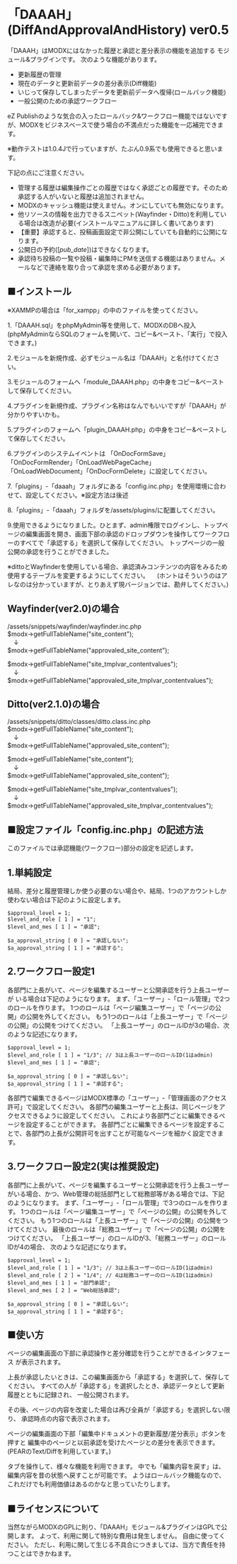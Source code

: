 「DAAAH」(DiffAndApprovalAndHistory) ver0.5
========================================================================
「DAAAH」はMODXにはなかった履歴と承認と差分表示の機能を追加する
モジュール&プラグインです。
次のような機能があります。

* 更新履歴の管理
* 現在のデータと更新前データの差分表示(Diff機能)
* いじって保存してしまったデータを更新前データへ復帰(ロールバック機能)
* 一般公開のための承認ワークフロー

eZ Publishのような気合の入ったロールバック&ワークフロー機能ではないですが、MODXをビジネスベースで使う場合の不満点だった機能を一応補完できます。

※動作テストは1.0.4Jで行っていますが、たぶん0.9系でも使用できると思います。

下記の点にご注意ください。

* 管理する履歴は編集操作ごとの履歴ではなく承認ごとの履歴です。そのため承認する人がいないと履歴は追加されません。
* MODXのキャッシュ機能は使えません。オンにしていても無効になります。
* 他リソースの情報を出力できるスニペット(Wayfinder・Ditto)を利用している場合は改造が必要(インストールマニュアルに詳しく書いてあります)
* 【重要】承認すると、投稿画面設定で非公開にしていても自動的に公開になります。
* 公開日の予約([*pub_date*])はできなくなります。
* 承認待ち投稿の一覧や投稿・編集時にPMを送信する機能はありません。メールなどで連絡を取り合って承認を求める必要があります。


■インストール
------------------------------------------------------------------------
※XAMMPの場合は「for_xampp」の中のファイルを使ってください。

1.「DAAAH.sql」をphpMyAdmin等を使用して、MODXのDBへ投入
(phpMyAdminならSQLのフォームを開いて、コピー&ペースト、「実行」で投入できます。)

2.モジュールを新規作成、必ずモジュール名は「DAAAH」と名付けてください。

3.モジュールのフォームへ「module_DAAAH.php」の中身をコピー&ペーストして保存してください。

4.プラグインを新規作成、プラグイン名称はなんでもいいですが「DAAAH」が分かりやすいかも。

5.プラグインのフォームへ「plugin_DAAAH.php」の中身をコピー&ペーストして保存してください。

6.プラグインのシステムイベントは
「OnDocFormSave」「OnDocFormRender」「OnLoadWebPageCache」
「OnLoadWebDocument」「OnDocFormDelete」に設定してください。

7.「plugins」-「daaah」フォルダにある「config.inc.php」を使用環境に合わせて、設定してください。※設定方法は後述

8.「plugins」-「daaah」フォルダを/assets/plugins/に配置してください。

9.使用できるようになりました。ひとまず、admin権限でログインし、トップページの編集画面を開き、画面下部の承認のドロップダウンを操作してワークフローのすべてで「承認する」を選択して保存してください。
トップページの一般公開の承認を行うことができました。


※dittoとWayfinderを使用している場合、承認済みコンテンツの内容をみるため使用するテーブルを変更するようにしてください。
　(ホントはそういうのはアレなのは分かっていますが、とりあえず現バージョンでは、勘弁してください。)

Wayfinder(ver2.0)の場合
---------------------------
/assets/snippets/wayfinder/wayfinder.inc.php  
$modx->getFullTableName("site_content");  
　↓  
$modx->getFullTableName("approvaled_site_content");

$modx->getFullTableName("site_tmplvar_contentvalues");  
　↓  
$modx->getFullTableName("approvaled_site_tmplvar_contentvalues");


Ditto(ver2.1.0)の場合
---------------------------
/assets/snippets/ditto/classes/ditto.class.inc.php  
$modx->getFullTableName("site_content");  
　↓  
$modx->getFullTableName("approvaled_site_content");

$modx->getFullTableName("site_content");  
　↓  
$modx->getFullTableName("approvaled_site_content");

$modx->getFullTableName("site_tmplvar_contentvalues");  
　↓  
$modx->getFullTableName("approvaled_site_tmplvar_contentvalues");

■設定ファイル「config.inc.php」の記述方法
------------------------------------------------------------------------
このファイルでは承認機能(ワークフロー)部分の設定を記述します。

1.単純設定
---------------------------
結局、差分と履歴管理しか使う必要のない場合や、結局、1つのアカウントしか
使わない場合は下記のように設定します。

```
$approval_level = 1;
$level_and_role [ 1 ] = "1";
$level_and_mes [ 1 ] = "承認";
```

```
$a_approval_string [ 0 ] = "承認しない";
$a_approval_string [ 1 ] = "承認する";
```


2.ワークフロー設定1
---------------------------
各部門に上長がいて、ページを編集するユーザーと公開承認を行う上長ユーザーが
いる場合は下記のようになります。
まず、「ユーザー」-「ロール管理」で2つのロールを作ります。
1つのロールは「ページ編集ユーザー」で「ページの公開」の公開を外してください。
もう1つのロールは「上長ユーザー」で「ページの公開」の公開をつけてください。
「上長ユーザー」のロールIDが3の場合、次のような記述になります。

```
$approval_level = 1;
$level_and_role [ 1 ] = "1/3"; // 3は上長ユーザーのロールID(1はadmin)
$level_and_mes [ 1 ] = "承認";
```

```
$a_approval_string [ 0 ] = "承認しない";
$a_approval_string [ 1 ] = "承認する";
```

各部門で編集できるページはMODX標準の「ユーザー」-「管理画面のアクセス許可」で設定してください。
各部門の編集ユーザーと上長は、同じページをアクセスできるように設定してください。
これにより各部門ごとに編集できるページを設定することができます。
各部門ごとに編集できるページを設定することで、各部門の上長が公開許可を出すことが可能なページを細かく設定できます。


3.ワークフロー設定2(実は推奨設定)
---------------------------
各部門に上長がいて、ページを編集するユーザーと公開承認を行う上長ユーザーがいる場合、かつ、Web管理の総括部門として総務部等がある場合では、下記のようになります。
まず、「ユーザー」-「ロール管理」で3つのロールを作ります。
1つのロールは「ページ編集ユーザー」で「ページの公開」の公開を外してください。
もう1つのロールは「上長ユーザー」で「ページの公開」の公開をつけてください。
最後のロールは「総務ユーザー」で「ページの公開」の公開をつけてください。
「上長ユーザー」のロールIDが3、「総務ユーザー」のロールIDが4の場合、
次のような記述になります。

```
$approval_level = 1;
$level_and_role [ 1 ] = "1/3"; // 3は上長ユーザーのロールID(1はadmin)
$level_and_role [ 2 ] = "1/4"; // 4は総務ユーザーのロールID(1はadmin)
$level_and_mes [ 1 ] = "部門承認";
$level_and_mes [ 2 ] = "Web総括承認";

$a_approval_string [ 0 ] = "承認しない";
$a_approval_string [ 1 ] = "承認する";
```



■使い方
------------------------------------------------------------------------
ページの編集画面の下部に承認操作と差分確認を行うことができるインタフェース
が表示されます。

上長が承認したいときは、この編集画面から「承認する」を選択して、保存してください。
すべての人が「承認する」を選択したとき、承認データとして更新履歴とともに記録され、
一般公開されます。

その後、ページの内容を改変した場合は再び全員が「承認する」を選択しない限り、
承認時点の内容で表示されます。

ページの編集画面の下部「編集中ドキュメントの更新履歴/差分表示」ボタンを押すと
編集中のページと以前承認を受けたページとの差分を表示できます。
(PEARのText/Diffを利用しています。)

タブを操作して、様々な機能を利用できます。
中でも「編集内容を戻す」は、編集内容を昔の状態へ戻すことが可能です。
ようはロールバック機能なので、これだけでも利用価値はあるのかなと思っていたりします。


■ライセンスについて
------------------------------------------------------------------------
当然ながらMODXのGPLに則り、「DAAAH」モジュール&プラグインはGPLで公開します。
よって、利用に関して特別な費用は発生しません。
自由に使ってください。
ただし、利用に関して生じる不具合につきましては、当方で責任を持つことはできかねます。



